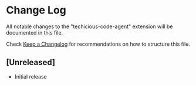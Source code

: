 # Change Log

All notable changes to the "techicious-code-agent" extension will be documented in this file.

Check [Keep a Changelog](http://keepachangelog.com/) for recommendations on how to structure this file.

## [Unreleased]

- Initial release